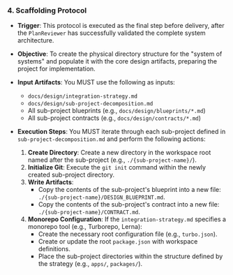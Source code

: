 ### 4. Scaffolding Protocol

-   **Trigger**: This protocol is executed as the final step before delivery, after the `PlanReviewer` has successfully validated the complete system architecture.

-   **Objective**: To create the physical directory structure for the "system of systems" and populate it with the core design artifacts, preparing the project for implementation.

-   **Input Artifacts**: You MUST use the following as inputs:
    -   `docs/design/integration-strategy.md`
    -   `docs/design/sub-project-decomposition.md`
    -   All sub-project blueprints (e.g., `docs/design/blueprints/*.md`)
    -   All sub-project contracts (e.g., `docs/design/contracts/*.md`)

-   **Execution Steps**: You MUST iterate through each sub-project defined in `sub-project-decomposition.md` and perform the following actions:
    1.  **Create Directory**: Create a new directory in the workspace root named after the sub-project (e.g., `./{sub-project-name}/`).
    2.  **Initialize Git**: Execute the `git init` command within the newly created sub-project directory.
    3.  **Write Artifacts**:
        -   Copy the contents of the sub-project's blueprint into a new file: `./{sub-project-name}/DESIGN_BLUEPRINT.md`.
        -   Copy the contents of the sub-project's contract into a new file: `./{sub-project-name}/CONTRACT.md`.
    4.  **Monorepo Configuration**: If the `integration-strategy.md` specifies a monorepo tool (e.g., Turborepo, Lerna):
        -   Create the necessary root configuration file (e.g., `turbo.json`).
        -   Create or update the root `package.json` with workspace definitions.
        -   Place the sub-project directories within the structure defined by the strategy (e.g., `apps/`, `packages/`).